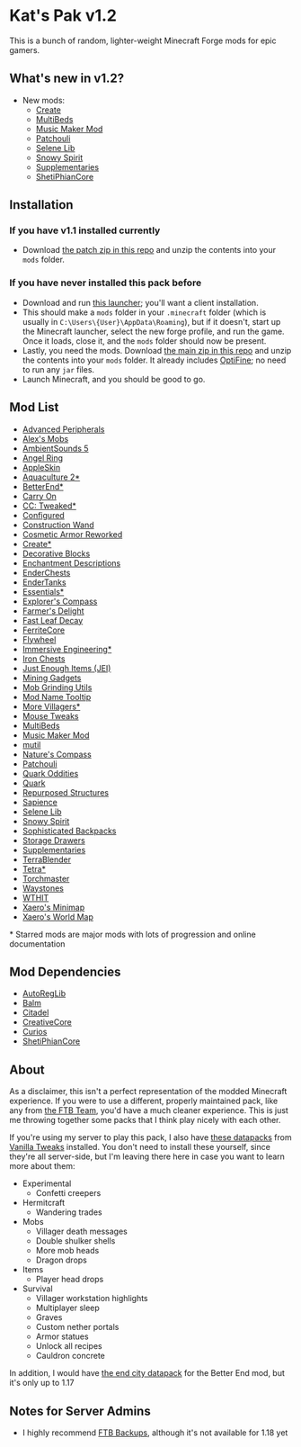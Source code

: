 # Kat's Pak v1.2

This is a bunch of random, lighter-weight Minecraft Forge mods for epic gamers.

## What's new in v1.2?

* New mods:
  * [Create](https://www.curseforge.com/minecraft/mc-mods/create)
  * [MultiBeds](https://www.curseforge.com/minecraft/mc-mods/multibeds)
  * [Music Maker Mod](https://www.curseforge.com/minecraft/mc-mods/music-maker-mod)
  * [Patchouli](https://www.curseforge.com/minecraft/mc-mods/patchouli)
  * [Selene Lib](https://www.curseforge.com/minecraft/mc-mods/selene)
  * [Snowy Spirit](https://www.curseforge.com/minecraft/mc-mods/snowy-spirit)
  * [Supplementaries](https://www.curseforge.com/minecraft/mc-mods/supplementaries)
  * [ShetiPhianCore](https://www.curseforge.com/minecraft/mc-mods/shetiphiancore)

## Installation

### If you have v1.1 installed currently

* Download [the patch zip in this repo](./kat-pak-patch-v1.2.zip) and unzip the contents into your `mods` folder.

### If you have never installed this pack before

* Download and run [this launcher](https://maven.minecraftforge.net/net/minecraftforge/forge/1.18.1-39.0.36/forge-1.18.1-39.0.36-installer.jar); you'll want a client installation.
* This should make a `mods` folder in your `.minecraft` folder (which is usually in `C:\Users\{User}\AppData\Roaming`), but if it doesn't, start up the Minecraft launcher, select the new forge profile, and run the game.
Once it loads, close it, and the `mods` folder should now be present.
* Lastly, you need the mods.
Download [the main zip in this repo](./kat-pak-v1.2.zip) and unzip the contents into your `mods` folder. It already includes [OptiFine](https://optifine.net/downloads); no need to run any `jar` files.
* Launch Minecraft, and you should be good to go.

## Mod List

* [Advanced Peripherals](https://www.curseforge.com/minecraft/mc-mods/advanced-peripherals)
* [Alex's Mobs](https://www.curseforge.com/minecraft/mc-mods/alexs-mobs)
* [AmbientSounds 5](https://www.curseforge.com/minecraft/mc-mods/ambientsounds)
* [Angel Ring](https://www.curseforge.com/minecraft/mc-mods/angel-ring)
* [AppleSkin](https://www.curseforge.com/minecraft/mc-mods/appleskin)
* [Aquaculture 2*](https://www.curseforge.com/minecraft/mc-mods/aquaculture)
* [BetterEnd*](https://www.curseforge.com/minecraft/mc-mods/betterend-forge-port)
* [Carry On](https://www.curseforge.com/minecraft/mc-mods/carry-on)
* [CC: Tweaked*](https://www.curseforge.com/minecraft/mc-mods/cc-tweaked)
* [Configured](https://www.curseforge.com/minecraft/mc-mods/configured)
* [Construction Wand](https://www.curseforge.com/minecraft/mc-mods/construction-wand)
* [Cosmetic Armor Reworked](https://www.curseforge.com/minecraft/mc-mods/cosmetic-armor-reworked)
* [Create*](https://www.curseforge.com/minecraft/mc-mods/create)
* [Decorative Blocks](https://www.curseforge.com/minecraft/mc-mods/decorative-blocks)
* [Enchantment Descriptions](https://www.curseforge.com/minecraft/mc-mods/enchantment-descriptions)
* [EnderChests](https://www.curseforge.com/minecraft/mc-mods/enderchests)
* [EnderTanks](https://www.curseforge.com/minecraft/mc-mods/endertanks)
* [Essentials*](https://www.curseforge.com/minecraft/mc-mods/essentials)
* [Explorer's Compass](https://www.curseforge.com/minecraft/mc-mods/explorers-compass)
* [Farmer's Delight](https://www.curseforge.com/minecraft/mc-mods/farmers-delight)
* [Fast Leaf Decay](https://www.curseforge.com/minecraft/mc-mods/fast-leaf-decay)
* [FerriteCore](https://www.curseforge.com/minecraft/mc-mods/ferritecore)
* [Flywheel](https://www.curseforge.com/minecraft/mc-mods/flywheel)
* [Immersive Engineering*](https://www.curseforge.com/minecraft/mc-mods/immersive-engineering)
* [Iron Chests](https://www.curseforge.com/minecraft/mc-mods/iron-chests)
* [Just Enough Items (JEI)](https://www.curseforge.com/minecraft/mc-mods/jei)
* [Mining Gadgets](https://www.curseforge.com/minecraft/mc-mods/mining-gadgets)
* [Mob Grinding Utils](https://www.curseforge.com/minecraft/mc-mods/mob-grinding-utils)
* [Mod Name Tooltip](https://www.curseforge.com/minecraft/mc-mods/mod-name-tooltip)
* [More Villagers*](https://www.curseforge.com/minecraft/mc-mods/more-villagers)
* [Mouse Tweaks](https://www.curseforge.com/minecraft/mc-mods/mouse-tweaks)
* [MultiBeds](https://www.curseforge.com/minecraft/mc-mods/multibeds)
* [Music Maker Mod](https://www.curseforge.com/minecraft/mc-mods/music-maker-mod)
* [mutil](https://www.curseforge.com/minecraft/mc-mods/mutil)
* [Nature's Compass](https://www.curseforge.com/minecraft/mc-mods/natures-compass)
* [Patchouli](https://www.curseforge.com/minecraft/mc-mods/patchouli)
* [Quark Oddities](https://www.curseforge.com/minecraft/mc-mods/quark-oddities)
* [Quark](https://www.curseforge.com/minecraft/mc-mods/quark)
* [Repurposed Structures](https://www.curseforge.com/minecraft/mc-mods/repurposed-structures)
* [Sapience](https://www.curseforge.com/minecraft/mc-mods/sapience)
* [Selene Lib](https://www.curseforge.com/minecraft/mc-mods/selene)
* [Snowy Spirit](https://www.curseforge.com/minecraft/mc-mods/snowy-spirit)
* [Sophisticated Backpacks](https://www.curseforge.com/minecraft/mc-mods/sophisticated-backpacks)
* [Storage Drawers](https://www.curseforge.com/minecraft/mc-mods/storage-drawers)
* [Supplementaries](https://www.curseforge.com/minecraft/mc-mods/supplementaries)
* [TerraBlender](https://www.curseforge.com/minecraft/mc-mods/terrablender)
* [Tetra*](https://www.curseforge.com/minecraft/mc-mods/tetra)
* [Torchmaster](https://www.curseforge.com/minecraft/mc-mods/torchmaster)
* [Waystones](https://www.curseforge.com/minecraft/mc-mods/waystones)
* [WTHIT](https://www.curseforge.com/minecraft/mc-mods/wthit-forge)
* [Xaero's Minimap](https://www.curseforge.com/minecraft/mc-mods/xaeros-minimap)
* [Xaero's World Map](https://www.curseforge.com/minecraft/mc-mods/xaeros-world-map)

\* Starred mods are major mods with lots of progression and online documentation

## Mod Dependencies

* [AutoRegLib](https://www.curseforge.com/minecraft/mc-mods/autoreglib)
* [Balm](https://www.curseforge.com/minecraft/mc-mods/balm)
* [Citadel](https://www.curseforge.com/minecraft/mc-mods/citadel)
* [CreativeCore](https://www.curseforge.com/minecraft/mc-mods/creativecore)
* [Curios](https://www.curseforge.com/minecraft/mc-mods/curios)
* [ShetiPhianCore](https://www.curseforge.com/minecraft/mc-mods/shetiphiancore)

## About

As a disclaimer, this isn't a perfect representation of the modded Minecraft experience.
If you were to use a different, properly maintained pack, like any from [the FTB Team](https://feed-the-beast.com/), you'd have a much cleaner experience.
This is just me throwing together some packs that I think play nicely with each other.

If you're using my server to play this pack, I also have [these datapacks](https://vanillatweaks.net/share#MmNQ7l) from [Vanilla Tweaks](https://vanillatweaks.net/picker/datapacks/) installed.
You don't need to install these yourself, since they're all server-side, but I'm leaving there here in case you want to learn more about them:
* Experimental
  * Confetti creepers
* Hermitcraft
  * Wandering trades
* Mobs
  * Villager death messages
  * Double shulker shells
  * More mob heads
  * Dragon drops
* Items
  * Player head drops
* Survival
  * Villager workstation highlights
  * Multiplayer sleep
  * Graves
  * Custom nether portals
  * Armor statues
  * Unlock all recipes
  * Cauldron concrete

In addition, I would have [the end city datapack](https://www.planetminecraft.com/data-pack/end-city-for-better-end-forge-port/) for the Better End mod, but it's only up to 1.17

## Notes for Server Admins

* I highly recommend [FTB Backups](https://media.forgecdn.net/files/3038/811/ftb-backups-2.1.1.6.jar), although it's not available for 1.18 yet
